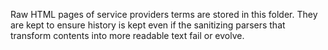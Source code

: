Raw HTML pages of service providers terms are stored in this folder.
They are kept to ensure history is kept even if the sanitizing parsers that transform contents into more readable text fail or evolve.
